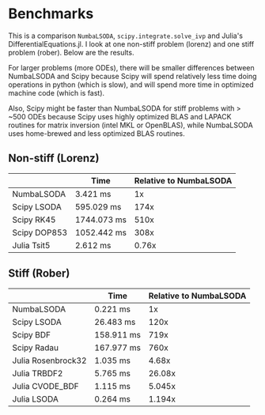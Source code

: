 # Benchmarks

This is a comparison `NumbaLSODA`, `scipy.integrate.solve_ivp` and Julia's DifferentialEquations.jl. I look at one non-stiff problem (lorenz) and one stiff problem (rober). Below are the results.

For larger problems (more ODEs), there will be smaller differences between NumbaLSODA and Scipy because Scipy will spend relatively less time doing operations in python (which is slow), and will spend more time in optimized machine code (which is fast).

Also, Scipy might be faster than NumbaLSODA for stiff problems with > ~500 ODEs because Scipy uses highly optimized BLAS and LAPACK routines for matrix inversion (intel MKL or OpenBLAS), while NumbaLSODA uses home-brewed and less optimized BLAS routines.

## Non-stiff (Lorenz)

|              | Time        | Relative to NumbaLSODA |
|--------------|-------------|------------------------|
| NumbaLSODA   | 3.421 ms    | 1x                     |
| Scipy LSODA  | 595.029 ms  | 174x                   |
| Scipy RK45   | 1744.073 ms | 510x                   |
| Scipy DOP853 | 1052.442 ms | 308x                   |
| Julia Tsit5  | 2.612 ms    | 0.76x                  |

## Stiff (Rober)

|                    | Time       | Relative to NumbaLSODA |
|--------------------|------------|------------------------|
| NumbaLSODA         | 0.221 ms   | 1x                     |
| Scipy LSODA        | 26.483 ms  | 120x                   |
| Scipy BDF          | 158.911 ms | 719x                   |
| Scipy Radau        | 167.977 ms | 760x                   |
| Julia Rosenbrock32 | 1.035 ms   | 4.68x                  |
| Julia TRBDF2       | 5.765 ms   | 26.08x                 |
| Julia CVODE_BDF    | 1.115 ms   | 5.045x                 |
| Julia LSODA        | 0.264 ms   | 1.194x                 |
